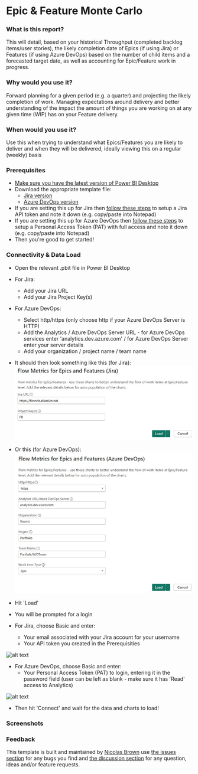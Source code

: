 # Epic & Feature Monte Carlo

### What is this report? 
This will detail, based on your historical Throughput (completed backlog items/user stories), the likely completion date of Epics (if using Jira) or Features (if using Azure DevOps) based on the number of child items and a forecasted target date, as well as accounting for Epic/Feature work in progress.

### Why would you use it? 
Forward planning for a given period (e.g. a quarter) and projecting the likely completion of work. Managing expectations around delivery and better understanding of the impact the amount of things you are working on at any given time (WIP) has on your Feature delivery.

### When would you use it?
Use this when trying to understand what Epics/Features you are likely to deliver and when they will be delivered, ideally viewing this on a regular (weekly) basis

### Prerequisites
* [Make sure you have the latest version of Power BI Desktop](https://aka.ms/pbiSingleInstaller)
* Download the appropriate template file:
  - [Jira version](https://github.com/nbrown02/Flow-Metrics-Epics-Features/raw/main/Flow%20Metrics%20for%20Epics%20and%20Features%20(Jira).pbit)
  - [Azure DevOps version](https://github.com/nbrown02/Flow-Metrics-Epics-Features/raw/main/Flow%20Metrics%20for%20Epics%20and%20Features%20(Azure%20DevOps).pbit)
* If you are setting this up for Jira then [follow these steps](https://support.atlassian.com/atlassian-account/docs/manage-api-tokens-for-your-atlassian-account/) to setup a Jira API token and note it down (e.g. copy/paste into Notepad)
* If you are setting this up for Azure DevOps then [follow these steps](https://learn.microsoft.com/en-us/azure/devops/organizations/accounts/use-personal-access-tokens-to-authenticate?view=azure-devops&tabs=Windows#create-a-pat) to setup a Personal Access Token (PAT) with full access and note it down (e.g. copy/paste into Notepad)
* Then you're good to get started!

### Connectivity & Data Load
* Open the relevant .pbit file in Power BI Desktop
* For Jira:
  - Add your Jira URL
  - Add your Jira Project Key(s)
* For Azure DevOps:
  - Select http/https (only choose http if your Azure DevOps Server is HTTP)
  - Add the Analytics / Azure DevOps Server URL - for Azure DevOps services enter 'analytics.dev.azure.com' / for Azure DevOps Server enter your server details
  - Add your organization / project name / team name

* It should then look something like this (for Jira):
![alt text](https://raw.githubusercontent.com/nbrown02/Flow-Metrics-Epics-Features/main/Screenshots/1%20-%20Jira.jpg)

* Or this (for Azure DevOps):
![alt text](https://raw.githubusercontent.com/nbrown02/Flow-Metrics-Epics-Features/main/Screenshots/1%20-%20ADO.jpg)

* Hit 'Load' 
* You will be prompted for a login
* For Jira, choose Basic and enter:
  - Your email associated with your Jira account for your username
  - Your API token you created in the Prerequisities

![alt text](https://raw.githubusercontent.com/nbrown02/FlowViz-Jira/main/Screenshots/Login2.png)

* For Azure DevOps, choose Basic and enter:
  - Your Personal Access Token (PAT) to login, entering it in the password field (user can be left as blank - make sure it has 'Read' access to Analytics)

![alt text](https://docs.microsoft.com/en-us/azure/devops/report/powerbi/media/authentication-7.png?view=azure-devops)

* Then hit 'Connect' and wait for the data and charts to load!

### Screenshots


### Feedback
This template is built and maintained by [Nicolas Brown](https://www.nicolasbrown.co.uk/) use [the issues section]((https://github.com/nbrown02/EpicFeatureMonteCarlo/issues)) for any bugs you find and [the discussion section](https://github.com/nbrown02/Flow-Metrics-Epics-Features/discussions) for any question, ideas and/or feature requests.
